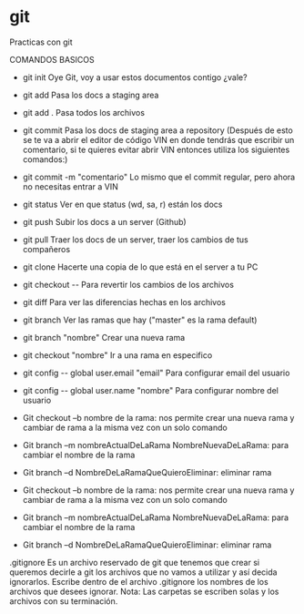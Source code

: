 # git
Practicas con git

COMANDOS BASICOS 
* git init Oye Git, voy a usar estos documentos contigo ¿vale?
* git add <file> Pasa los docs a staging area 
* git add . Pasa todos los archivos
* git commit Pasa los docs de staging area a repository (Después de esto se te va a abrir el editor de código VIN en donde tendrás que escribir un comentario, si te quieres evitar abrir VIN entonces utiliza los siguientes comandos:)
* git commit -m "comentario" Lo mismo que el commit regular, pero ahora no necesitas entrar a VIN
* git status Ver en que status (wd, sa, r) están los docs
* git push Subir los docs a un server (Github)
* git pull  Traer los docs de un server, traer los cambios de tus compañeros
* git clone Hacerte una copia de lo que está en el server a tu PC
* git checkout -- <file> Para revertir los cambios de los archivos
* git diff <file> Para ver las diferencias hechas en los archivos
* git branch Ver las ramas que hay ("master" es la rama default)
* git branch "nombre" Crear una nueva rama
* git checkout "nombre" Ir a una rama en especifico 

*  git config -- global user.email "email" Para configurar email del usuario
*  git config -- global user.name "nombre" Para configurar nombre del usuario

* Git checkout –b nombre de la rama: nos permite crear una nueva rama y cambiar de rama  a la misma vez con un solo comando
* Git branch –m nombreActualDeLaRama NombreNuevaDeLaRama: para cambiar el nombre de la rama
* Git branch –d NombreDeLaRamaQueQuieroEliminar: eliminar rama
* Git checkout –b nombre de la rama: nos permite crear una nueva rama y cambiar de rama  a la misma vez con un solo comando
* Git branch –m nombreActualDeLaRama NombreNuevaDeLaRama: para cambiar el nombre de la rama
* Git branch –d NombreDeLaRamaQueQuieroEliminar: eliminar rama

.gitignore Es un archivo reservado de git que tenemos que crear si queremos decirle a git los archivos que no vamos a utilizar y así decida ignorarlos.
Escribe dentro de el archivo .gitignore los nombres de los archivos que desees ignorar.
Nota: Las carpetas se escriben solas y los archivos con su terminación.
